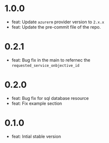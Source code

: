 # 1.0.0

* feat: Update `azurerm` provider version to `2.x.x`
* feat: Update the pre-commit file of the repo.

# 0.2.1

* feat: Bug fix in the main to refernec the `requested_service_onbjective_id`

# 0.2.0

* feat: Bug fix for sql database resource
* feat: Fix example section

# 0.1.0

* feat: Intial stable version
